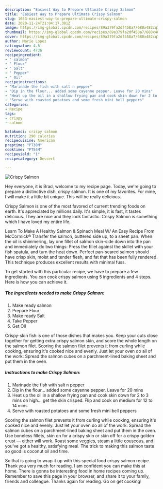 ```yaml
---
description: "Easiest Way to Prepare Ultimate Crispy Salmon"
title: "Easiest Way to Prepare Ultimate Crispy Salmon"
slug: 1653-easiest-way-to-prepare-ultimate-crispy-salmon
date: 2020-11-24T21:04:17.381Z
image: https://img-global.cpcdn.com/recipes/89a379fa2df458a7/680x482cq70/crispy-salmon-recipe-main-photo.jpg
thumbnail: https://img-global.cpcdn.com/recipes/89a379fa2df458a7/680x482cq70/crispy-salmon-recipe-main-photo.jpg
cover: https://img-global.cpcdn.com/recipes/89a379fa2df458a7/680x482cq70/crispy-salmon-recipe-main-photo.jpg
author: Marie Lopez
ratingvalue: 4.8
reviewcount: 4736
recipeingredient:
- " salmon"
- " Flour"
- " Salt"
- " Pepper"
- " Oil"
recipeinstructions:
- "Marinade the fish with salt n pepper"
- "Dip in the flour... added some cayenne pepper. Leave for 20 mins"
- "Heat up the oil in a shallow frying pan and cook skin down for 2 to 3 mins on high... get the skin crisped. Flip and cook on medium for 12 to 14 mins"
- "Serve with roasted potatoes and some fresh mini bell peppers"
categories:
- Recipe
tags:
- crispy
- salmon

katakunci: crispy salmon 
nutrition: 290 calories
recipecuisine: American
preptime: "PT30M"
cooktime: "PT54M"
recipeyield: "1"
recipecategory: Dessert

---
```



![Crispy Salmon](https://img-global.cpcdn.com/recipes/89a379fa2df458a7/680x482cq70/crispy-salmon-recipe-main-photo.jpg)

Hey everyone, it is Brad, welcome to my recipe page. Today, we're going to prepare a distinctive dish, crispy salmon. It is one of my favorites. For mine, I will make it a little bit unique. This will be really delicious.

Crispy Salmon is one of the most favored of current trending foods on earth. It's appreciated by millions daily. It's simple, it is fast, it tastes delicious. They are nice and they look fantastic. Crispy Salmon is something which I have loved my entire life.

Learn To Make A Healthy Salmon &amp; Spinach Meal W/ An Easy Recipe From McCormick® Transfer the salmon, buttered side up, to a sheet pan. When the oil is shimmering, lay one fillet of salmon skin-side down into the pan and immediately do two things: Press the fillet against the skillet with your fish spatula, and turn the heat down. Perfect pan-seared salmon should have crisp skin, moist and tender flesh, and fat that has been fully rendered. This technique produces excellent results with minimal fuss.


To get started with this particular recipe, we have to prepare a few ingredients. You can cook crispy salmon using 5 ingredients and 4 steps. Here is how you can achieve it.

<!--inarticleads1-->

##### The ingredients needed to make Crispy Salmon:

1. Make ready  salmon
1. Prepare  Flour
1. Make ready  Salt
1. Take  Pepper
1. Get  Oil


Crispy-skin fish is one of those dishes that makes you. Keep your cuts close together for getting extra crispy salmon skin, and score the whole length on the salmon filet. Scoring the salmon filet prevents it from curling while cooking, ensuring it&#39;s cooked nice and evenly. Just let your oven do all of the work: Spread the salmon cubes on a parchment-lined baking sheet and put them in the oven. 

<!--inarticleads2-->

##### Instructions to make Crispy Salmon:

1. Marinade the fish with salt n pepper
1. Dip in the flour... added some cayenne pepper. Leave for 20 mins
1. Heat up the oil in a shallow frying pan and cook skin down for 2 to 3 mins on high... get the skin crisped. Flip and cook on medium for 12 to 14 mins
1. Serve with roasted potatoes and some fresh mini bell peppers


Scoring the salmon filet prevents it from curling while cooking, ensuring it&#39;s cooked nice and evenly. Just let your oven do all of the work: Spread the salmon cubes on a parchment-lined baking sheet and put them in the oven. Use boneless fillets, skin on for a crispy skin or skin off for a crispy golden crust — either will work. Roast some veggies, steam a little couscous, and you&#39;ve got a healthy, satisfying meal. The trick to making this salmon taste so good is coconut oil and time. 

So that is going to wrap it up with this special food crispy salmon recipe. Thank you very much for reading. I am confident you can make this at home. There is gonna be interesting food in home recipes coming up. Remember to save this page in your browser, and share it to your family, friends and colleague. Thanks again for reading. Go on get cooking!
